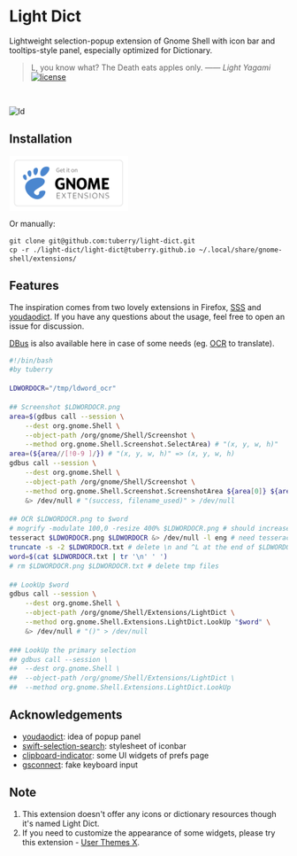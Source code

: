 # Light Dict
Lightweight selection-popup extension of Gnome Shell with icon bar and tooltips-style panel, especially optimized for Dictionary.

>L, you know what? The Death eats apples only. —— *Light Yagami*<br>
[![license]](/LICENSE)
<br>

![ld](https://user-images.githubusercontent.com/17917040/91119018-d33a1900-e6c4-11ea-9bf0-b1c1a742cfeb.gif)

## Installation
[<img src="https://raw.githubusercontent.com/andyholmes/gnome-shell-extensions-badge/master/get-it-on-ego.svg?sanitize=true" alt="Get it on GNOME Extensions" height="100" align="middle">][EGO]

Or manually:
```
git clone git@github.com:tuberry/light-dict.git
cp -r ./light-dict/light-dict@tuberry.github.io ~/.local/share/gnome-shell/extensions/
```

## Features

The inspiration comes from two lovely extensions in Firefox, [SSS](https://github.com/CanisLupus/swift-selection-search) and [youdaodict](https://github.com/HalfdogStudio/youdaodict). If you have any questions about the usage, feel free to open an issue for discussion.

[DBus](https://www.freedesktop.org/wiki/Software/dbus/) is also available here in case of some needs (eg. [OCR](/ldocr.sh) to translate).
```bash
#!/bin/bash
#by tuberry

LDWORDOCR="/tmp/ldword_ocr"

## Screenshot $LDWORDOCR.png
area=$(gdbus call --session \
	--dest org.gnome.Shell \
	--object-path /org/gnome/Shell/Screenshot \
	--method org.gnome.Shell.Screenshot.SelectArea) # "(x, y, w, h)"
area=(${area//[!0-9 ]/}) # "(x, y, w, h)" => (x, y, w, h)
gdbus call --session \
	--dest org.gnome.Shell \
	--object-path /org/gnome/Shell/Screenshot \
	--method org.gnome.Shell.Screenshot.ScreenshotArea ${area[0]} ${area[1]} ${area[2]} ${area[3]} false "'$LDWORDOCR.png'" \
	&> /dev/null # "(success, filename_used)" > /dev/null

## OCR $LDWORDOCR.png to $word
# mogrify -modulate 100,0 -resize 400% $LDWORDOCR.png # should increase detection rate (refer to: https://zhuanlan.zhihu.com/p/114917496)
tesseract $LDWORDOCR.png $LDWORDOCR &> /dev/null -l eng # need tesseract and its eng database
truncate -s -2 $LDWORDOCR.txt # delete \n and ^L at the end of $LDWORDOCR.txt
word=$(cat $LDWORDOCR.txt | tr '\n' ' ')
# rm $LDWORDOCR.png $LDWORDOCR.txt # delete tmp files

## LookUp $word
gdbus call --session \
	--dest org.gnome.Shell \
	--object-path /org/gnome/Shell/Extensions/LightDict \
	--method org.gnome.Shell.Extensions.LightDict.LookUp "$word" \
	&> /dev/null # "()" > /dev/null

### LookUp the primary selection
## gdbus call --session \
## 	--dest org.gnome.Shell \
## 	--object-path /org/gnome/Shell/Extensions/LightDict \
## 	--method org.gnome.Shell.Extensions.LightDict.LookUp
```

## Acknowledgements
* [youdaodict](https://github.com/HalfdogStudio/youdaodict): idea of popup panel
* [swift-selection-search](https://github.com/CanisLupus/swift-selection-search): stylesheet of iconbar
* [clipboard-indicator](https://github.com/Tudmotu/gnome-shell-extension-clipboard-indicator): some UI widgets of prefs page
* [gsconnect](https://github.com/andyholmes/gnome-shell-extension-gsconnect): fake keyboard input

## Note
1. This extension doesn't offer any icons or dictionary resources though it's named Light Dict.
2. If you need to customize the appearance of some widgets, please try this extension - [User Themes X].

[EGO]:https://extensions.gnome.org/extension/2959/light-dict/
[license]:https://img.shields.io/badge/license-GPLv3-green.svg
[User Themes X]:https://github.com/tuberry/user-theme-x
